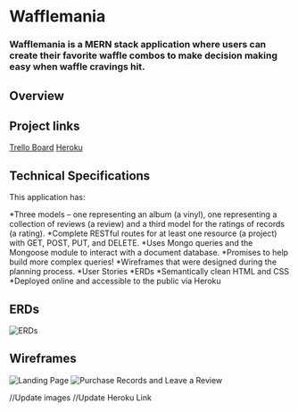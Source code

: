 # Wafflemania
### Wafflemania is a MERN stack application where users can create their favorite waffle combos to make decision making easy when waffle cravings hit.

## Overview

## Project links
[Trello Board](https://trello.com/b/z1PeeXTN/waffle-mania)
[Heroku](https://damp-meadow-81873.herokuapp.com/)

## Technical Specifications
This application has:

*Three models – one representing an album (a vinyl), one representing a collection of reviews (a review) and a third model for the ratings of records (a rating).
*Complete RESTful routes for at least one resource (a project) with GET, POST, PUT, and DELETE.
*Uses Mongo queries and the Mongoose module to interact with a document database.
*Promises to help build more complex queries!
*Wireframes that were designed during the planning process.
*User Stories
*ERDs
*Semantically clean HTML and CSS
*Deployed online and accessible to the public via Heroku

## ERDs
<img src='./public/images/wireframing/IMG_0802.png' alt="ERDs">

## Wireframes
<img src='images/wireframing/IMG_0799.png' alt="Landing Page">
<img src='images/wireframing/IMG_0800.jpg' alt="Purchase Records and Leave a Review">

//Update images
//Update Heroku Link